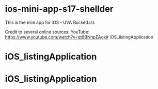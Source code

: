 # ios-mini-app-s17-shellder

This is the mini app for iOS - UVA BucketList. 

Credit to several online sources: YouTube: https://www.youtube.com/watch?v=qt8BNhpEAok# iOS_listingApplication
# iOS_listingApplication
# iOS_listingApplication
